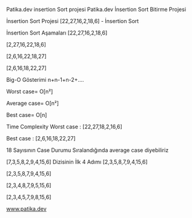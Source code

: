 Patika.dev insertion Sort projesi
Patika.dev İnsertion Sort Bitirme Projesi

İnsertion Sort Projesi
[22,27,16,2,18,6] - İnsertion Sort

İnsertion Sort Aşamaları
[22,27,16,2,18,6]

[2,27,16,22,18,6]

[2,6,16,22,18,27]

[2,6,16,18,22,27]

Big-O Gösterimi
n+n-1+n-2+....

Worst case= O[n²]

Average case= O[n²]

Best case= O[n]

Time Complexity
Worst case : [22,27,18,2,16,6]

Best case : [2,6,16,18,22,27]

18 Sayısının Case Durumu
Sıralandığında average case diyebiliriz

[7,3,5,8,2,9,4,15,6] Dizisinin İlk 4 Adımı
[2,3,5,8,7,9,4,15,6]

[2,3,5,8,7,9,4,15,6]

[2,3,4,8,7,9,5,15,6]

[2,3,4,5,7,9,8,15,6]

www.patika.dev
